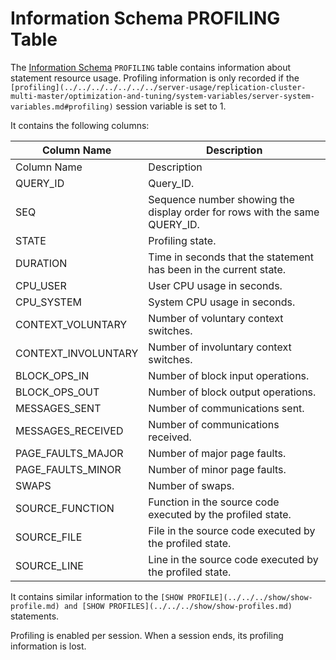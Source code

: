 
# Information Schema PROFILING Table

The [Information Schema](../../../../../../mariadb-internals/information-schema-plugins-show-and-flush-statements.md) `PROFILING` table contains information about statement resource usage. Profiling information is only recorded if the `[profiling](../../../../../../../server-usage/replication-cluster-multi-master/optimization-and-tuning/system-variables/server-system-variables.md#profiling)` session variable is set to 1.


It contains the following columns:



| Column Name | Description |
| --- | --- |
| Column Name | Description |
| QUERY_ID | Query_ID. |
| SEQ | Sequence number showing the display order for rows with the same QUERY_ID. |
| STATE | Profiling state. |
| DURATION | Time in seconds that the statement has been in the current state. |
| CPU_USER | User CPU usage in seconds. |
| CPU_SYSTEM | System CPU usage in seconds. |
| CONTEXT_VOLUNTARY | Number of voluntary context switches. |
| CONTEXT_INVOLUNTARY | Number of involuntary context switches. |
| BLOCK_OPS_IN | Number of block input operations. |
| BLOCK_OPS_OUT | Number of block output operations. |
| MESSAGES_SENT | Number of communications sent. |
| MESSAGES_RECEIVED | Number of communications received. |
| PAGE_FAULTS_MAJOR | Number of major page faults. |
| PAGE_FAULTS_MINOR | Number of minor page faults. |
| SWAPS | Number of swaps. |
| SOURCE_FUNCTION | Function in the source code executed by the profiled state. |
| SOURCE_FILE | File in the source code executed by the profiled state. |
| SOURCE_LINE | Line in the source code executed by the profiled state. |



It contains similar information to the `[SHOW PROFILE](../../../show/show-profile.md) and [SHOW PROFILES](../../../show/show-profiles.md)` statements.


Profiling is enabled per session. When a session ends, its profiling information is lost.

